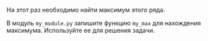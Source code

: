 На этот раз необходимо найти максимум этого ряда.

В модуль `my_module.py` запишите функцию `my_max` для нахождения максимума. Используйте ее для решения задачи.